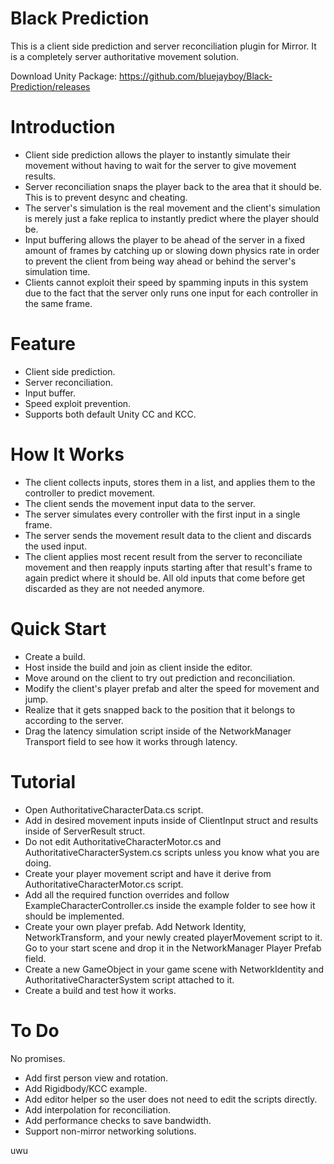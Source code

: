 # Black Prediction
This is a client side prediction and server reconciliation plugin for Mirror. It is a completely server authoritative movement solution.

Download Unity Package: https://github.com/bluejayboy/Black-Prediction/releases

# Introduction
- Client side prediction allows the player to instantly simulate their movement without having to wait for the server to give movement results.
- Server reconciliation snaps the player back to the area that it should be. This is to prevent desync and cheating.
- The server's simulation is the real movement and the client's simulation is merely just a fake replica to instantly predict where the player should be.
- Input buffering allows the player to be ahead of the server in a fixed amount of frames by catching up or slowing down physics rate in order to prevent the client from being way ahead or behind the server's simulation time.
- Clients cannot exploit their speed by spamming inputs in this system due to the fact that the server only runs one input for each controller in the same frame.

# Feature
- Client side prediction.
- Server reconciliation.
- Input buffer.
- Speed exploit prevention.
- Supports both default Unity CC and KCC.

# How It Works
- The client collects inputs, stores them in a list, and applies them to the controller to predict movement.
- The client sends the movement input data to the server.
- The server simulates every controller with the first input in a single frame.
- The server sends the movement result data to the client and discards the used input.
- The client applies most recent result from the server to reconciliate movement and then reapply inputs starting after that result's frame to again predict where it should be. All old inputs that come before get discarded as they are not needed anymore.

# Quick Start
- Create a build.
- Host inside the build and join as client inside the editor.
- Move around on the client to try out prediction and reconciliation.
- Modify the client's player prefab and alter the speed for movement and jump.
- Realize that it gets snapped back to the position that it belongs to according to the server.
- Drag the latency simulation script inside of the NetworkManager Transport field to see how it works through latency.

# Tutorial
- Open AuthoritativeCharacterData.cs script.
- Add in desired movement inputs inside of ClientInput struct and results inside of ServerResult struct.
- Do not edit AuthoritativeCharacterMotor.cs and AuthoritativeCharacterSystem.cs scripts unless you know what you are doing.
- Create your player movement script and have it derive from AuthoritativeCharacterMotor.cs script.
- Add all the required function overrides and follow ExampleCharacterController.cs inside the example folder to see how it should be implemented.
- Create your own player prefab. Add Network Identity, NetworkTransform, and your newly created playerMovement script to it. Go to your start scene and drop it in the NetworkManager Player Prefab field.
- Create a new GameObject in your game scene with NetworkIdentity and AuthoritativeCharacterSystem script attached to it.
- Create a build and test how it works.

# To Do
No promises.

- Add first person view and rotation.
- Add Rigidbody/KCC example.
- Add editor helper so the user does not need to edit the scripts directly. 
- Add interpolation for reconciliation.
- Add performance checks to save bandwidth.
- Support non-mirror networking solutions.

uwu
